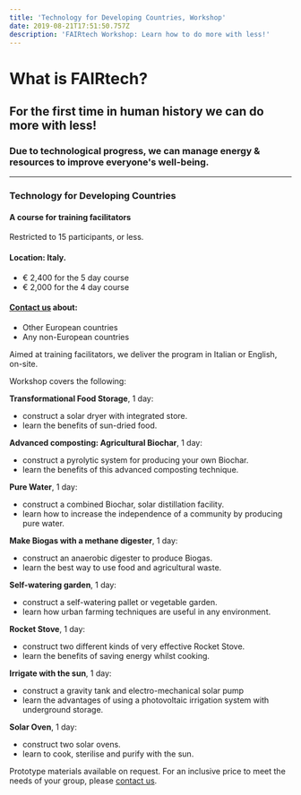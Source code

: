 ```yaml
---
title: 'Technology for Developing Countries, Workshop'
date: 2019-08-21T17:51:50.757Z
description: 'FAIRtech Workshop: Learn how to do more with less!'
---
```

# What is FAIRtech?

## For the first time in human history we can do more with less! 

### Due to technological progress, we can manage energy & resources to improve everyone's well-being.

<hr>

### Technology for Developing Countries
#### A course for training facilitators

Restricted to 15 participants, or less.

#### Location: Italy.

- € 2,400 for the 5 day course
- € 2,000 for the 4 day course

#### [Contact us](https://rvo.lt/contact/) about:

- Other European countries
- Any non-European countries

Aimed at training facilitators, we deliver the program in Italian or English, on-site. 

Workshop covers the following:

**Transformational Food Storage**, 1 day:

- construct a solar dryer with integrated store.
- learn the benefits of sun-dried food.

**Advanced composting: Agricultural Biochar**, 1 day:

- construct a pyrolytic system for producing your own Biochar.
- learn the benefits of this advanced composting technique.

**Pure Water**, 1 day:

- construct a combined Biochar, solar distillation facility.
- learn how to increase the independence of a community by producing pure water.

**Make Biogas with a methane digester**, 1 day:

- construct an anaerobic digester to produce Biogas.
- learn the best way to use food and agricultural waste.

**Self-watering garden**, 1 day:

- construct a self-watering pallet or vegetable garden.
- learn how urban farming techniques are useful in any environment.

 
**Rocket Stove**, 1 day:

- construct two different kinds of very effective Rocket Stove.
- learn the benefits of saving energy whilst cooking.

**Irrigate with the sun**, 1 day:

- construct a gravity tank and electro-mechanical solar pump
- learn the advantages of using a photovoltaic irrigation system with underground storage.

**Solar Oven**, 1 day:

- construct two solar ovens.
- learn to cook, sterilise and purify with the sun.

Prototype materials available on request. For an inclusive price to meet the needs of your group, please [contact us](https://rvo.lt/contact/).

